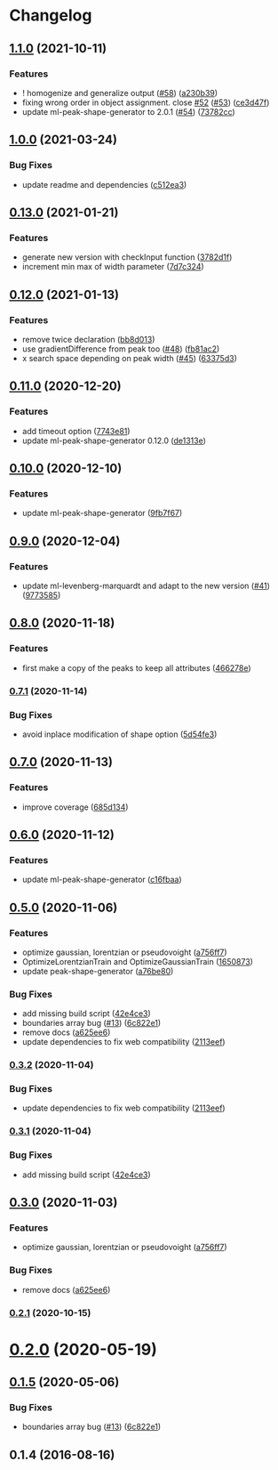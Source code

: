 # Changelog

## [1.1.0](https://www.github.com/mljs/spectra-fitting/compare/v1.0.0...v1.1.0) (2021-10-11)


### Features

* ! homogenize and generalize output ([#58](https://www.github.com/mljs/spectra-fitting/issues/58)) ([a230b39](https://www.github.com/mljs/spectra-fitting/commit/a230b39de13a1ae124d89fd61345e55b44ab017b))
* fixing wrong order in object assignment. close [#52](https://www.github.com/mljs/spectra-fitting/issues/52) ([#53](https://www.github.com/mljs/spectra-fitting/issues/53)) ([ce3d47f](https://www.github.com/mljs/spectra-fitting/commit/ce3d47f4a9f8da60a58c030a98ac5acf5fda3fa0))
* update ml-peak-shape-generator to 2.0.1 ([#54](https://www.github.com/mljs/spectra-fitting/issues/54)) ([73782cc](https://www.github.com/mljs/spectra-fitting/commit/73782cc0a5291f0dd7b618861164f3881e89014a))

## [1.0.0](https://www.github.com/mljs/spectra-fitting/compare/v0.13.0...v1.0.0) (2021-03-24)


### Bug Fixes

* update readme and dependencies ([c512ea3](https://www.github.com/mljs/spectra-fitting/commit/c512ea3d6e3a848d67c64700fde3f7d577221d09))

## [0.13.0](https://www.github.com/mljs/spectra-fitting/compare/v0.12.0...v0.13.0) (2021-01-21)


### Features

* generate new version with checkInput function ([3782d1f](https://www.github.com/mljs/spectra-fitting/commit/3782d1f36f6672d74704109695e74946ae701d61))
* increment min max of width parameter ([7d7c324](https://www.github.com/mljs/spectra-fitting/commit/7d7c3244583b1cb8d444bb34ae6b5f324c7c3b35))

## [0.12.0](https://www.github.com/mljs/spectra-fitting/compare/v0.11.0...v0.12.0) (2021-01-13)


### Features

* remove  twice declaration ([bb8d013](https://www.github.com/mljs/spectra-fitting/commit/bb8d013e22c89b79fafaa0fefa2fe341b5d2fdc4))
* use gradientDifference from peak too ([#48](https://www.github.com/mljs/spectra-fitting/issues/48)) ([fb81ac2](https://www.github.com/mljs/spectra-fitting/commit/fb81ac235fa73ee8814ecd65bf40353e8a54f53b))
* x search space depending on peak width ([#45](https://www.github.com/mljs/spectra-fitting/issues/45)) ([63375d3](https://www.github.com/mljs/spectra-fitting/commit/63375d33805983e2288718d5763364111a08bb0e))

## [0.11.0](https://www.github.com/mljs/spectra-fitting/compare/v0.10.0...v0.11.0) (2020-12-20)


### Features

* add timeout option ([7743e81](https://www.github.com/mljs/spectra-fitting/commit/7743e811232e842927a05f2ead48c5bf86e56c8e))
* update ml-peak-shape-generator 0.12.0 ([de1313e](https://www.github.com/mljs/spectra-fitting/commit/de1313e26083fd0c96ae3ba90650364b1dee185b))

## [0.10.0](https://www.github.com/mljs/spectra-fitting/compare/v0.9.0...v0.10.0) (2020-12-10)


### Features

* update ml-peak-shape-generator ([9fb7f67](https://www.github.com/mljs/spectra-fitting/commit/9fb7f671f2a85d4993b9d3b5e3c0ac54b35a2e44))

## [0.9.0](https://www.github.com/mljs/spectra-fitting/compare/v0.8.0...v0.9.0) (2020-12-04)


### Features

* update ml-levenberg-marquardt and adapt to the new version ([#41](https://www.github.com/mljs/spectra-fitting/issues/41)) ([9773585](https://www.github.com/mljs/spectra-fitting/commit/9773585e691edffff06617742800ced62042d557))

## [0.8.0](https://www.github.com/mljs/spectra-fitting/compare/v0.7.1...v0.8.0) (2020-11-18)


### Features

* first make a copy of the peaks to keep all attributes ([466278e](https://www.github.com/mljs/spectra-fitting/commit/466278e22628f3d0e73b6e112b42c71fbd30f91f))

### [0.7.1](https://www.github.com/mljs/spectra-fitting/compare/v0.7.0...v0.7.1) (2020-11-14)


### Bug Fixes

* avoid inplace modification of shape option ([5d54fe3](https://www.github.com/mljs/spectra-fitting/commit/5d54fe36e926fad7dc36e8e41ff5fe3411d128b0))

## [0.7.0](https://www.github.com/mljs/spectra-fitting/compare/v0.6.0...v0.7.0) (2020-11-13)


### Features

* improve coverage ([685d134](https://www.github.com/mljs/spectra-fitting/commit/685d134fb3f3761f63282ccaebc0e43b85c7881c))

## [0.6.0](https://www.github.com/mljs/spectra-fitting/compare/v0.5.0...v0.6.0) (2020-11-12)


### Features

* update ml-peak-shape-generator ([c16fbaa](https://www.github.com/mljs/spectra-fitting/commit/c16fbaa8d1612614a8c9bd4289eb0bae564d6a75))

## [0.5.0](https://www.github.com/mljs/spectra-fitting/compare/v0.4.0...v0.5.0) (2020-11-06)


### Features

* optimize gaussian, lorentzian or pseudovoight ([a756ff7](https://www.github.com/mljs/spectra-fitting/commit/a756ff72a25661a6778ce4908b176c4bf8df5b63))
* OptimizeLorentzianTrain and OptimizeGaussianTrain ([1650873](https://www.github.com/mljs/spectra-fitting/commit/165087356a10a1dce453a29b94700e07735b9f40))
* update peak-shape-generator ([a76be80](https://www.github.com/mljs/spectra-fitting/commit/a76be80094b0599c78383b8469cb56b986b75bea))


### Bug Fixes

* add missing build script ([42e4ce3](https://www.github.com/mljs/spectra-fitting/commit/42e4ce3ced85258933164de586ceb238101a2353))
* boundaries array bug ([#13](https://www.github.com/mljs/spectra-fitting/issues/13)) ([6c822e1](https://www.github.com/mljs/spectra-fitting/commit/6c822e14f25c5b091890cee750f34f7dd45bf136))
* remove docs ([a625ee6](https://www.github.com/mljs/spectra-fitting/commit/a625ee645ca09bc923141238d24415650c844f09))
* update dependencies to fix web compatibility ([2113eef](https://www.github.com/mljs/spectra-fitting/commit/2113eef2079032ea27fcd7ecf0388625d36687cb))

### [0.3.2](https://www.github.com/mljs/spectra-fitting/compare/v0.3.1...v0.3.2) (2020-11-04)


### Bug Fixes

* update dependencies to fix web compatibility ([2113eef](https://www.github.com/mljs/spectra-fitting/commit/2113eef2079032ea27fcd7ecf0388625d36687cb))

### [0.3.1](https://www.github.com/mljs/spectra-fitting/compare/v0.3.0...v0.3.1) (2020-11-04)


### Bug Fixes

* add missing build script ([42e4ce3](https://www.github.com/mljs/spectra-fitting/commit/42e4ce3ced85258933164de586ceb238101a2353))

## [0.3.0](https://www.github.com/mljs/spectra-fitting/compare/v0.2.1...v0.3.0) (2020-11-03)


### Features

* optimize gaussian, lorentzian or pseudovoight ([a756ff7](https://www.github.com/mljs/spectra-fitting/commit/a756ff72a25661a6778ce4908b176c4bf8df5b63))


### Bug Fixes

* remove docs ([a625ee6](https://www.github.com/mljs/spectra-fitting/commit/a625ee645ca09bc923141238d24415650c844f09))

### [0.2.1](https://github.com/mljs/spectra-fitting/compare/v0.2.0...v0.2.1) (2020-10-15)

# [0.2.0](https://github.com/mljs/spectra-fitting/compare/v0.1.5...v0.2.0) (2020-05-19)

## [0.1.5](https://github.com/mljs/spectra-fitting/compare/v0.1.4...v0.1.5) (2020-05-06)

### Bug Fixes

- boundaries array bug ([#13](https://github.com/mljs/spectra-fitting/issues/13)) ([6c822e1](https://github.com/mljs/spectra-fitting/commit/6c822e14f25c5b091890cee750f34f7dd45bf136))

<a name="0.1.4"></a>

## 0.1.4 (2016-08-16)
